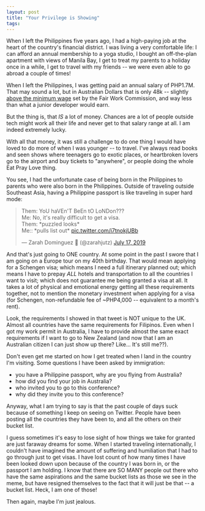 ```yaml
---
layout: post
title: "Your Privilege is Showing"
tags:
---
```

When I left the Philippines five years ago, I had a high-paying job at the heart of the country's financial district. I was living a very comfortable life: I can afford an annual membership to a yoga studio, I bought an off-the-plan apartment with views of Manila Bay, I get to treat my parents to a holiday once in a while, I get to travel with my friends -- we were even able to go abroad a couple of times!

When I left the Philippines, I was getting paid an annual salary of PHP1.7M. That may sound a lot, but in Australian Dollars that is only 48k -- slightly [above the minimum wage](https://www.fairwork.gov.au/how-we-will-help/templates-and-guides/fact-sheets/minimum-workplace-entitlements/minimum-wages) set by the Fair Work Commission, and way less than what a junior developer would earn.

But the thing is, that _IS_ a lot of money. Chances are a lot of people outside tech might work all their life and never get to that salary range at all. I am indeed extremely lucky.

With all that money, it was still a challenge to do one thing I would have loved to do more of when I was younger -- to travel. I've always read books and seen shows where teenagers go to exotic places, or heartbroken lovers go to the airport and buy tickets to "anywhere", or people doing the whole Eat Pray Love thing.

You see, I had the unfortunate case of being born in the Philippines to parents who were also born in the Philippines. Outside of traveling outside Southeast Asia, having a Philippine passport is like traveling in super hard mode:

<blockquote class="twitter-tweet"><p lang="en" dir="ltr">Them: YoU haVEn&#39;T BeEn tO LoNDon???<br>Me: No, it&#39;s really difficult to get a visa.<br>Them: *puzzled looks*<br>Me:: *pulls list out* <a href="https://t.co/i7tnokjUBb">pic.twitter.com/i7tnokjUBb</a></p>&mdash; Zarah Dominguez 🦉 (@zarahjutz) <a href="https://twitter.com/zarahjutz/status/1151405478385029120?ref_src=twsrc%5Etfw">July 17, 2019</a></blockquote> <script async src="https://platform.twitter.com/widgets.js" charset="utf-8"></script>

And that's just going to ONE country. At some point in the past I swore that I am going on a Europe tour on my 40th birthday. That would mean applying for a Schengen visa; which means I need a full itinerary planned out; which means I have to prepay _ALL_ hotels and transportation to all the countries I want to visit; which does not guarantee me being granted a visa at all. It takes a lot of physical and emotional energy getting all these requirements together, not to mention the monetary investment when applying for a visa (for Schengen, non-refundable fee of ~PHP4,000 -- equivalent to a month's rent).

Look, the requirements I showed in that tweet is NOT unique to the UK. Almost all countries have the same requirements for Filipinos. Even when I got my work permit in Australia, I have to provide almost the same exact requirements if I want to go to New Zealand (and now that I am an Australian citizen I can just show  up there? Like... It's still me??).

Don't even get me started on how I get treated when I land in the country I'm visiting. Some questions I have been asked by immigration:
- you have a Philippine passport, why are you flying from Australia?
- how did you find your job in Australia?
- who invited you to go to this conference?
- why did they invite you to this conference?

Anyway, what I am trying to say is that the past couple of days suck because of something I keep on seeing on Twitter. People have been posting all the countries they have been to, and all the others on their bucket list.

I guess sometimes it's easy to lose sight of how things we take for granted are just faraway dreams for some. When I started traveling internationally, I couldn't have imagined the amount of suffering and humiliation that I had to go through just to get visas. I have lost count of how many times I have been looked down upon because of the country I was born in, or the passport I am holding. I know that there are SO MANY people out there who have the same aspirations and the same bucket lists as those we see in the meme, but have resigned themselves to the fact that it will just be that -- a bucket list. Heck, I am one of those!

Then again, maybe I'm just jealous.
